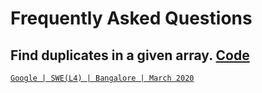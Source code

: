 # Frequently Asked Questions 

## Find duplicates in a given array. [Code](www.google.com>) 
[`Google | SWE(L4) | Bangalore | March 2020`](https://leetcode.com/discuss/interview-experience/550220/google-swel4-bangalore-march-2020-offer)